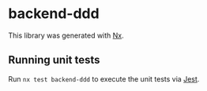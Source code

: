 # backend-ddd

This library was generated with [Nx](https://nx.dev).

## Running unit tests

Run `nx test backend-ddd` to execute the unit tests via [Jest](https://jestjs.io).
